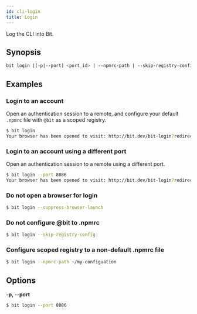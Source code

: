 ```yaml
---
id: cli-login
title: Login
---
```


Log the CLI into Bit.

## Synopsis

```bash
bit login |[-p|--port] <port_id> | --npmrc-path | --skip-registry-config | --suppress-browser-launch
```

## Examples

### Login to an account

Open an authentication session to a remote, and configure your default `.npmrc` file with `@bit` as a scoped registry.

```bash
$ bit login
Your browser has been opened to visit: http://bit.dev/bit-login?redirect_uri=http://localhost:8085...
```

### Login to an account using a different port

Open an authentication session to a remote using a different port.

```bash
$ bit login --port 8086
Your browser has been opened to visit: http://bit.dev/bit-login?redirect_uri=http://localhost:8086...
```

### Do not open a browser for login

```bash
$ bit login --suppress-browser-launch
```

### Do not configure @bit to .npmrc

```bash
$ bit login --skip-registry-config
```

### Configure scoped registry to a non-default .npmrc file

```bash
$ bit login --npmrc-path ~/my-configuation
```

## Options

**-p, --port**

```bash
$ bit login --port 8086
```
